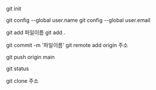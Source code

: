 git init

git config --global user.name
git config --global user.email

git add 파일이름
git add .

git commit -m '파일이름'
git remote add origin 주소

git push origin main

git status

git clone 주소